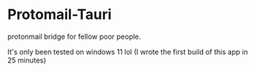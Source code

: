 # Protomail-Tauri
protonmail bridge for fellow poor people.

It's only been tested on windows 11 lol
(I wrote the first build of this app in 25 minutes)
